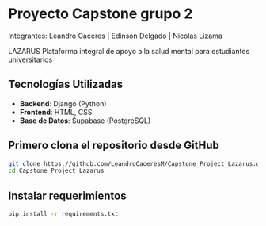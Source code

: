 # Proyecto Capstone grupo 2

Integrantes: 
   Leandro Caceres 
  | Edinson Delgado
  | Nicolas Lizama 


LAZARUS
Plataforma integral de apoyo a la salud mental para estudiantes universitarios

## Tecnologías Utilizadas

- **Backend**: Django (Python)
- **Frontend**: HTML, CSS
- **Base de Datos**: Supabase (PostgreSQL)


## Primero clona el repositorio desde GitHub

```bash
git clone https://github.com/LeandroCaceresM/Capstone_Project_Lazarus.git
cd Capstone_Project_Lazarus
```

## Instalar requerimientos

```bash
pip install -r requirements.txt
```
